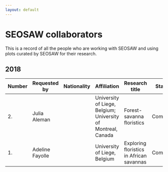 ```yaml
---
layout: default
---
```


<script src="{{ site.baseurl }}/scripts/masonry.pkgd.min.js"></script>

<script>
$('.grid').masonry({
  // options
  itemSelector: '.grid-item',
	percentPosition: true,
	columnWidth: '.grid-sizer'
});
</script>

# SEOSAW collaborators

This is a record of all the people who are working with SEOSAW and using plots curated by SEOSAW for their research. 

## 2018 

<table>
    <thead>
    	 <tr id='tableHeader'>
   	 	 <th>Number</th>
   	 	 <th>Requested by</th>
   	 	 <th>Nationality</th>
   	 	 <th>Affiliation</th>
   	 	 <th>Research title</th>
   	 	 <th>Status</th>
   	 	 <th>Publication</th>
    	 </tr>
    </thead>
    <tbody id='tableBody'>
    <tr>
      <td>2.</td>
        <td>Julia Aleman</td>
        <td></td>
   	    <td>University of Liege, Belgium; University of Montreal, Canada</td>
   	    <td>Forest-savanna floristics</td>
   	    <td>Complete</td>
   	    <td><a href="https://doi.org/10.1073/pnas.2011515117" target="_blank">Aleman et al. 2020. Floristic evidence for alternative biome states in tropical Africa. The Proceedings of the National Academy of Sciences. https://doi.org/10.1073/pnas.2011515117</a></td>
    </tr>
    <tr>
     <td>1.</td>
      <td>Adeline Fayolle</td>
      <td></td>
   	  <td>University of Liege, Belgium</td>
   	  <td>Exploring floristics in African savannas</td>
   	  <td>Complete</td>
   	  <td><a href="https://onlinelibrary.wiley.com/doi/10.1111/jbi.13475" target="_blank">Fayolle et al.et al. 2018. A sharp floristic discontinuity revealed by the biogeographic regionalization of African savannas. Journal of Biogeography. https://onlinelibrary.wiley.com/doi/10.1111/jbi.13475</a></td>
    </tr>
     </tbody>
</table>

